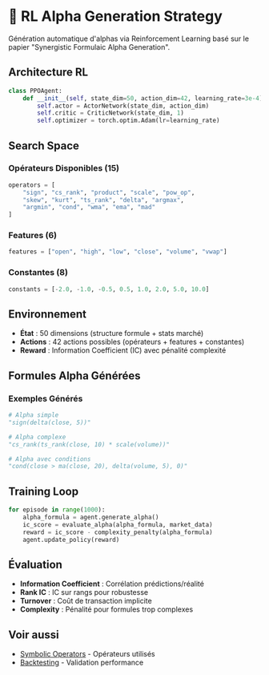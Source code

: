 # 🤖 RL Alpha Generation Strategy

Génération automatique d'alphas via Reinforcement Learning basé sur le papier "Synergistic Formulaic Alpha Generation".

## Architecture RL

```python
class PPOAgent:
    def __init__(self, state_dim=50, action_dim=42, learning_rate=3e-4):
        self.actor = ActorNetwork(state_dim, action_dim)
        self.critic = CriticNetwork(state_dim, 1)
        self.optimizer = torch.optim.Adam(lr=learning_rate)
```

## Search Space

### Opérateurs Disponibles (15)
```python
operators = [
    "sign", "cs_rank", "product", "scale", "pow_op",
    "skew", "kurt", "ts_rank", "delta", "argmax",
    "argmin", "cond", "wma", "ema", "mad"
]
```

### Features (6)
```python
features = ["open", "high", "low", "close", "volume", "vwap"]
```

### Constantes (8)
```python
constants = [-2.0, -1.0, -0.5, 0.5, 1.0, 2.0, 5.0, 10.0]
```

## Environnement

- **État** : 50 dimensions (structure formule + stats marché)
- **Actions** : 42 actions possibles (opérateurs + features + constantes)
- **Reward** : Information Coefficient (IC) avec pénalité complexité

## Formules Alpha Générées

### Exemples Générés
```python
# Alpha simple
"sign(delta(close, 5))"

# Alpha complexe
"cs_rank(ts_rank(close, 10) * scale(volume))"

# Alpha avec conditions
"cond(close > ma(close, 20), delta(volume, 5), 0)"
```

## Training Loop

```python
for episode in range(1000):
    alpha_formula = agent.generate_alpha()
    ic_score = evaluate_alpha(alpha_formula, market_data)
    reward = ic_score - complexity_penalty(alpha_formula)
    agent.update_policy(reward)
```

## Évaluation

- **Information Coefficient** : Corrélation prédictions/réalité
- **Rank IC** : IC sur rangs pour robustesse
- **Turnover** : Coût de transaction implicite
- **Complexity** : Pénalité pour formules trop complexes

## Voir aussi

- [Symbolic Operators](../features/symbolic-operators.md) - Opérateurs utilisés
- [Backtesting](../backtesting/engine.md) - Validation performance